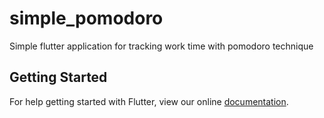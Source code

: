 # simple_pomodoro

Simple flutter application for tracking work time with pomodoro technique

## Getting Started

For help getting started with Flutter, view our online
[documentation](https://flutter.io/).
